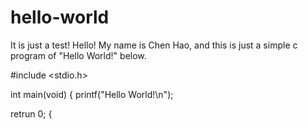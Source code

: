 # hello-world
It is just a test!
Hello! My name is Chen Hao, and this is just a simple c program of "Hello World!" below.

#include <stdio.h>

int main(void)
{
  printf("Hello World!\n");
  
  retrun 0;
{
